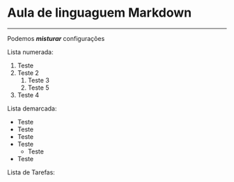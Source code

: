 # Aula de linguaguem Markdown
---
Podemos __*misturar*__ configurações

Lista numerada:

1. Teste
2. Teste 2
   1. Teste 3
   2. Teste 5
4. Teste 4


Lista demarcada:

* Teste
* Teste
* Teste
* Teste
   * Teste
* Teste

Lista de Tarefas:
